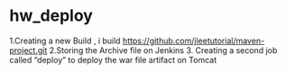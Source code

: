 # hw_deploy
1.Creating a new Build , i build https://github.com/jleetutorial/maven-project.git
2.Storing the Archive file on Jenkins
3. Creating a second job called “deploy” to deploy the war file artifact on Tomcat
